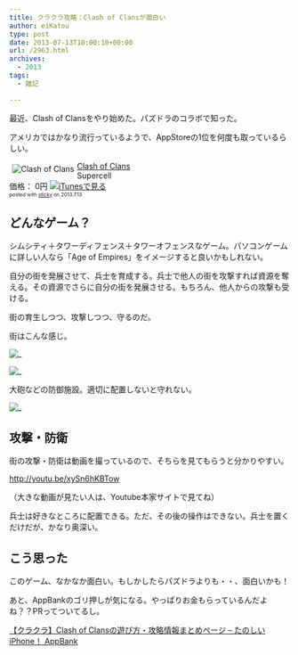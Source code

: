 ```yaml
---
title: クラクラ攻略：Clash of Clansが面白い
author: eiKatou
type: post
date: 2013-07-13T10:00:10+00:00
url: /2963.html
archives:
  - 2013
tags:
  - 雑記

---
```

最近、Clash of Clansをやり始めた。パズドラのコラボで知った。
  
アメリカではかなり流行っているようで、AppStoreの1位を何度も取っているらしい。

<div class="sticky-itslink">
  <a href="http://click.linksynergy.com/fs-bin/stat?id=b3b5ZvmUdgo&#038;offerid=94348&#038;type=3&#038;subid=0&#038;tmpid=2192&#038;RD_PARM1=https%253A%252F%252Fitunes.apple.com%252Fjp%252Fapp%252Fclash-of-clans%252Fid529479190%253Fmt%253D8%2526uo%253D4%2526partnerId%253D30" rel="nofollow" target="_blank"><img src="http://a1232.phobos.apple.com/us/r1000/097/Purple/v4/de/af/e1/deafe1c0-1da0-b5b0-c458-fbfc1a11938f/Icon.png" style="border-style:none;float:left;margin:5px;" alt="Clash of Clans" title="Clash of Clans" /></a></p> 
  
  <div class="sticky-itslinktext">
    <a href="http://click.linksynergy.com/fs-bin/stat?id=b3b5ZvmUdgo&#038;offerid=94348&#038;type=3&#038;subid=0&#038;tmpid=2192&#038;RD_PARM1=https%253A%252F%252Fitunes.apple.com%252Fjp%252Fapp%252Fclash-of-clans%252Fid529479190%253Fmt%253D8%2526uo%253D4%2526partnerId%253D30" rel="nofollow" target="_blank">Clash of Clans</a><br />Supercell<br />価格： 0円 <a href="http://click.linksynergy.com/fs-bin/stat?id=b3b5ZvmUdgo&#038;offerid=94348&#038;type=3&#038;subid=0&#038;tmpid=2192&#038;RD_PARM1=https%253A%252F%252Fitunes.apple.com%252Fjp%252Fapp%252Fclash-of-clans%252Fid529479190%253Fmt%253D8%2526uo%253D4%2526partnerId%253D30" rel="nofollow" target="_blank"><img src="http://ax.phobos.apple.com.edgesuite.net/ja_jp/images/web/linkmaker/badge_appstore-sm.gif" alt ="iTunesで見る" style="border-style:none;" /></a><br /><span style="font-size:xx-small;">posted with <a href="http://sticky.linclip.com/linkmaker/" target="_blank">sticky</a> on 2013.7.13</span><br style="clear:left;" />
  </div>
</div>

## どんなゲーム？

シムシティ＋タワーディフェンス＋タワーオフェンスなゲーム。パソコンゲームに詳しい人なら「Age of Empires」をイメージすると良いかもしれない。

自分の街を発展させて、兵士を育成する。兵士で他人の街を攻撃すれば資源を奪える。その資源でさらに自分の街を発展させる。もちろん、他人からの攻撃も受ける。

街の育生しつつ、攻撃しつつ、守るのだ。

街はこんな感じ。
  
![_](/uploads/2013/07/2bf06e13489814c537b093dc00c31b2a.jpg)
  
![_](/uploads/2013/07/6eace471e0fc7a3187d7ee081deec6be.jpg)

大砲などの防御施設。適切に配置しないと守れない。
  
![_](/uploads/2013/07/849f606afd9b421f5c726f3baa83e70e.jpg)

## 攻撃・防衛

街の攻撃・防衛は動画を撮っているので、そちらを見てもらうと分かりやすい。
  

  
<http://youtu.be/xySn6hKBTow>
  
（大きな動画が見たい人は、Youtube本家サイトで見てね） 

兵士は好きなところに配置できる。ただ、その後の操作はできない。兵士を置くだけだが、かなり奥深い。

## こう思った

このゲーム、なかなか面白い。もしかしたらパズドラよりも・・、面白いかも！

あと、AppBankのゴリ押しが気になる。やっぱりお金もらっているんだよね？？PRってついてるし。
  
[【クラクラ】Clash of Clansの遊び方・攻略情報まとめページ &#8211; たのしいiPhone！ AppBank][4]

 [1]: /uploads/2013/07/2bf06e13489814c537b093dc00c31b2a.jpg
 [2]: /uploads/2013/07/6eace471e0fc7a3187d7ee081deec6be.jpg
 [3]: /uploads/2013/07/849f606afd9b421f5c726f3baa83e70e.jpg
 [4]: http://www.appbank.net/2013/06/15/iphone-application/619819.php
